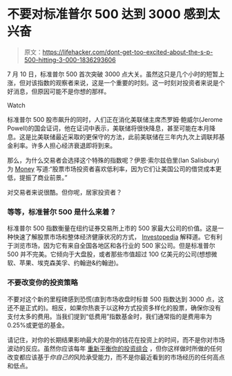# 不要对标准普尔 500 达到 3000 感到太兴奋

> 原文：<https://lifehacker.com/dont-get-too-excited-about-the-s-p-500-hitting-3-000-1836293606>

7 月 10 日，标准普尔 500 首次突破 3000 点大关。虽然这只是几个小时的短暂上涨，但对该指数的观察者来说，这是一个重要的时刻。这一时刻对投资者来说是个好消息，但原因可能不是你想的那样。

Watch

标准普尔 500 股市飙升的同时，人们正在消化美联储主席杰罗姆·鲍威尔(Jerome Powell)的国会证词，他在证词中表示，美联储将很快降息，甚至可能在本月降息。这是比美联储最近采取的更保守的方法，此前美联储在三年内九次上调联邦基金利率。许多人担心经济衰退即将到来。

那么，为什么交易者会选择这个特殊的指数呢？伊恩·索尔兹伯里(Ian Salisbury)为 [Money](http://money.com/money/5648728/sp-500-what-it-means-for-you/) 写道:“股票市场投资者喜欢低利率，因为它们让美国公司的借贷成本更低，提振了商业前景。”

对交易者来说很酷。但你呢，居家投资者？

### 等等，标准普尔 500 是什么来着？

标准普尔 500 指数衡量在纽约证券交易所上市的 500 家最大公司的价值。这是一种快速了解股票市场和整体经济健康状况的方式， [Investopedia](https://www.investopedia.com/ask/answers/040215/what-does-sp-500-index-measure-and-how-it-calculated.asp) 解释道。它有利于浏览市场，因为它有来自全国各地区和各行业的 500 家公司。但是标准普尔 500 并不完美。它倾向于大盘股，或者那些市值超过 100 亿美元的公司(想想微软、苹果、埃克森美孚、约翰逊&约翰逊)。

### 不要改变你的投资策略

不要对这个新的里程碑感到恐慌(直到市场收盘时标普 500 指数达到 3000 点，这还不是正式的)。相反，如果你热衷于以这种方式投资多样化的股票，确保你没有支付太多的费用。当我们提到“低费用”指数基金时，我们通常指的是费用率为 0.25%或更低的基金。

请记住，对你的长期结果影响最大的是你的钱花在投资上的时间，而不是你对市场波动的反应。虽然你应该每年 [重新平衡你的投资组合](https://twocents.lifehacker.com/you-cant-time-a-market-correction-but-dont-freak-out-1828552350) ，但你这样做时所做的任何改变都应该基于*你自己的*风险承受能力，而不是你最近看到的市场经历的任何高点和低点。